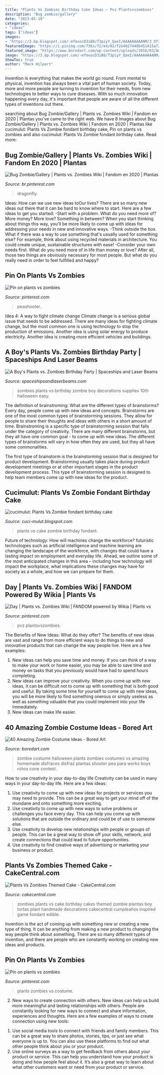 ```yaml
---
title: "Plants Vs Zombies Birthday Cake Ideas ~ Pvz Plantsvszombies"
description: "Bug zombie/gallery"
date: "2023-01-19"
categories:
- "ideas"
tags: ["ideas"]
images:
- "https://3.bp.blogspot.com/-mfmxocD3iB8/T3piyY_QaeI/AAAAAAAAANM/3_Of27e8XzQ/s1600/Serpong-20120403-00709.jpg"
featuredImage: "https://i.pinimg.com/736x/f2/e4/02/f2e40274486451415a72310d2d99e73a.jpg"
featured_image: "https://www.boredart.com/wp-content/uploads/2016/03/Amazing-Zombie-Costume-Ideas-10.jpg"
image: "https://3.bp.blogspot.com/-mfmxocD3iB8/T3piyY_QaeI/AAAAAAAAANM/3_Of27e8XzQ/s1600/Serpong-20120403-00709.jpg"
ShowToc: true
author: "Mack Hilpert"
---
```



Invention is everything that makes the world go round. From mental to physical, invention has always been a vital part of human society. Today, more and more people are turning to invention for their needs, from new technologies to better ways to cure diseases. With so much innovation happening every day, it's important that people are aware of all the different types of inventions out there.

	

		
searching about Bug Zombie/Gallery | Plants vs. Zombies Wiki | Fandom en 2020 | Plantas you've came to the right web. We have 8 Images about Bug Zombie/Gallery | Plants vs. Zombies Wiki | Fandom en 2020 | Plantas like cucimulut: Plants Vs Zombie fondant birthday cake, Pin on plants vs zombies and also cucimulut: Plants Vs Zombie fondant birthday cake. Read more:
		
    
## Bug Zombie/Gallery | Plants Vs. Zombies Wiki | Fandom En 2020 | Plantas

<img loading=lazy src="https://i.pinimg.com/736x/37/7c/85/377c854500d5fdd556fe22ea154628f0.jpg" onerror="this.onerror=null;this.src='https://tse1.mm.bing.net/th?id=OIP.tAWjquaWE8alRhfylEXpuAHaI8&amp;pid=15.1';" alt="Bug Zombie/Gallery | Plants vs. Zombies Wiki | Fandom en 2020 | Plantas">

_Source: br.pinterest.com_

>dragonfly. 

	

Ideas: How can we use new ideas toOur lives?
There are so many new ideas out there that it can be hard to know where to start. Here are a few ideas to get you started: 
-Start with a problem. What do you need more of? More money? More love? Something in between? When you start thinking about things this way, you'll be more likely to come up with ideas for addressing your needs in new and innovative ways. 
-Think outside the box. What if there was a way to use something that's usually used for something else? For example, think about using recycled materials in architecture. You could create unique, sustainable structures with ease! 
-Consider your own needs first. What do you need more of in life than money or love? After all, those two things are obviously necessary for most people. But what do you really need in order to feel fulfilled and happy?

    
## Pin On Plants Vs Zombies

<img loading=lazy src="https://i.pinimg.com/originals/f0/aa/42/f0aa429c6e4355b33572c19855cb15b9.jpg" onerror="this.onerror=null;this.src='https://tse2.mm.bing.net/th?id=OIP.x8AJ-_BJFZ-svzq5xTIfSgAAAA&amp;pid=15.1';" alt="Pin on plants vs zombies">

_Source: pinterest.com_

>peashooter. 

	

Idea 4: A way to fight climate change
Climate change is a serious global issue that needs to be addressed. There are many ideas for fighting climate change, but the most common one is using technology to stop the production of emissions. Another idea is using solar energy to produce electricity. Another idea is creating more efficient vehicles and buildings.

    
## A Boy&#039;s Plants Vs. Zombies Birthday Party | Spaceships And Laser Beams

<img loading=lazy src="http://spaceshipsandlaserbeams.com/wp-content/uploads/2015/09/plants-vs-zombies-birthday-party-ideas.jpg" onerror="this.onerror=null;this.src='https://tse1.mm.bing.net/th?id=OIP.nLZSes8u-OyfcDVE6dUDaAHaLH&amp;pid=15.1';" alt="A Boy&#039;s Plants vs. Zombies Birthday Party | Spaceships and Laser Beams">

_Source: spaceshipsandlaserbeams.com_

>zombies plants vs birthday zombie boy decorations supplies 10th halloween easy. 

	

The definition of brainstroming: What are the different types of brainstorms?
Every day, people come up with new ideas and concepts. Brainstorms are one of the most common types of brainstorming sessions. They allow for people to share their thoughts and ideas with others in a short amount of time. Brainstroming is a specific type of brainstorming session that falls under the category of creativity. 
There are many different brainstorms, but they all have one common goal - to come up with new ideas. The different types of brainstorms will vary in how often they are used, but they all have some commonalities. 

The first type of brainstorm is the brainstorming session that is designed for product development. Brainstorming usually takes place during product development meetings or at other important stages in the product development process. This type of brainstorming session is designed to help team members come up with new ideas for the product.

    
## Cucimulut: Plants Vs Zombie Fondant Birthday Cake

<img loading=lazy src="https://3.bp.blogspot.com/-mfmxocD3iB8/T3piyY_QaeI/AAAAAAAAANM/3_Of27e8XzQ/s1600/Serpong-20120403-00709.jpg" onerror="this.onerror=null;this.src='https://tse4.mm.bing.net/th?id=OIP.AdoYTza6EXwUxdAlsHYSMgHaFj&amp;pid=15.1';" alt="cucimulut: Plants Vs Zombie fondant birthday cake">

_Source: cuci-mulut.blogspot.com_

>plants vs cake zombie birthday fondant. 

	

Future of technology: How will machines change the workforce?
futuristic technologies such as artificial intelligence and machine learning are changing the landscape of the workforce, with changes that could have a lasting impact on employment and everyday life. Ahead, we outline some of the most anticipated changes in this area – including how technology will impact the workplace, what implications these changes may have for society as a whole, and how we can prepare for them.

    
## Day | Plants Vs. Zombies Wiki | FANDOM Powered By Wikia | Plants Vs

<img loading=lazy src="https://i.pinimg.com/736x/f2/e4/02/f2e40274486451415a72310d2d99e73a.jpg" onerror="this.onerror=null;this.src='https://tse4.mm.bing.net/th?id=OIP.nMMcZfF4AkT-TXuL4XUVRgHaC1&amp;pid=15.1';" alt="Day | Plants vs. Zombies Wiki | FANDOM powered by Wikia | Plants vs">

_Source: pinterest.com_

>pvz plantsvszombies. 

	

The Benefits of New Ideas: What do they offer?
The benefits of new ideas are vast and range from more efficient ways to do things to new and innovative products that can change the way people live. Here are a few examples: 
1. New ideas can help you save time and money. If you can think of a way to make your work or home easier, you may be able to save time and money on tasks that you previously would have had to spend hours completing. 
2. New ideas can improve your creativity. When you come up with new ideas, it can be difficult not to come up with something that is both good and useful. By taking some time for yourself to come up with new ideas, you will be more likely to find something onerous or simply useless as well as something valuable that you could implement into your life immediately. 
3. New ideas can make life easier.

    
## 40 Amazing Zombie Costume Ideas - Bored Art

<img loading=lazy src="https://www.boredart.com/wp-content/uploads/2016/03/Amazing-Zombie-Costume-Ideas-10.jpg" onerror="this.onerror=null;this.src='https://tse4.mm.bing.net/th?id=OIP.6tKidofEP-ZvtDgeK9aXvQHaQa&amp;pid=15.1';" alt="40 Amazing Zombie Costume Ideas - Bored Art">

_Source: boredart.com_

>zombie costume halloween plants zombies costumes vs amazing homemade disfraces disfraz plantas shooter pea para works boys niños cone contest. 

	

How to use creativity in your day-to-day life
Creativity can be used in many ways in your day-to-day life. Here are a few ideas: 
1. Use creativity to come up with new ideas for projects or services you may need to provide. This can be a great way to get your mind off of the mundane and onto something more exciting. 
2. Use creativity to come up with new ways to solve problems or challenges you face every day. This can help you come up with solutions that are outside the ordinary and could be of use to someone else. 
3. Use creativity to develop new relationships with people or groups of people. This can be a great way to show off your skills, network, and create connections that could lead to future opportunities. 
4. Use creativity to find creative ways of advertising or marketing your business or product.

    
## Plants Vs Zombies Themed Cake - CakeCentral.com

<img loading=lazy src="https://cdn001.cakecentral.com/gallery/2015/04/900_69gVNohTeV-plants-vs-zombies-themed-cake.jpg" onerror="this.onerror=null;this.src='https://tse1.mm.bing.net/th?id=OIP.p4jN0VRsDyu__F8fR6jx-QHaNR&amp;pid=15.1';" alt="Plants Vs Zombies Themed Cake - CakeCentral.com">

_Source: cakecentral.com_

>zombies plants vs cake birthday cakes themed zombie plantas boy tortas plant handmade decorations cakecentral cumpleaños inspired game fondant edible. 

	

Invention is the act of coming up with something new or creating a new type of thing. It can be anything from making a new product to changing the way people think about something. There are so many different types of invention, and there are people who are constantly working on creating new ideas and products.

    
## Pin On Plants Vs Zombies

<img loading=lazy src="https://i.pinimg.com/736x/f0/aa/42/f0aa429c6e4355b33572c19855cb15b9--plants-vs-zombies-costume.jpg" onerror="this.onerror=null;this.src='https://tse1.mm.bing.net/th?id=OIP.0yVrWXfJw4wvAANsKlGYpQC7FN&amp;pid=15.1';" alt="Pin on plants vs zombies">

_Source: pinterest.com_

>plants zombies vs costume. 

	

2. New ways to create connection with others.
New ideas can help us build more meaningful and lasting relationships with others. People are constantly looking for new ways to connect and share information, experiences and thoughts. Here are a few examples of ways to create connection using new tools: 
1) Use social media tools to connect with friends and family members. This can be a great way to share photos, stories, tips, or just see what everyone is up to. You can also use these platforms to find out what other people think about you or your product. 
2) Use online surveys as a way to get feedback from others about your product or service. This can help you understand how your product is doing and how people feel about it. It’s also a great way to learn about what other customers want or need from your product or service.


